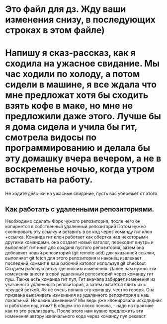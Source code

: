 # Это файл для дз. Жду ваши изменения снизу, в последующих строках в этом файле)
#  Напишу я сказ-рассказ, как я сходила на ужасное свидание. Мы час ходили по холоду, а потом сидели в машине,  я все ждала что мне предложат хотя бы сходить взять кофе в маке, но мне не предложили даже этого. Лучше бы я дома сидела и учила бы гит, смотрела видосы по программированию и делала бы эту домашку вчера вечером, а не в воскременье ночью, когда утром вставать на работу.
 Не ходите девочки на ужасные свидание, пусть вас убережет от этого.
## Как работать с удаленными репозиториями.
Необходимо сделать Форк чужого репозитория, после чего  он копирнется в собственный удаленный репозиторий
Потом нужно скопировать эту ссылку и вставить в вс код через команду гит клон +ссылка.  Команда гит клон работает как обертка над некоторыми другими командами. она создает новый католог, переходит внутрь и выполняет гит инит для созданя пустого репозитория, затем она доблавяет новый репозиторий (git remote add) для указанной ссылки, выполняет git fetch  для этого репозитория и наконец извлекает последний коммит в ваш рабочий католог используя git checkout 
Создаем рабочую ветку где вносим изменения. 
Далее нам нужно эти изменения внести в свой удаленный репозиторий через команду гит пуш. 
Также есть команда гит пул, Гит вначале забирает изменения из указанного удаленного репозитория, а затем пытается слить их с текущей веткой. #я не очень поняла эту команду, честно говоря. Она призвана выкачивать изменения из удаленного репозитория в наш локальный. Но какие изменения? Мы ведь уже клонировали исходидник и работаем над этим? В общем это плохо поняла, - надо на практике как то это реализовать.
После  этого нам нужно предложить эти изменения автору изначального кода через команду пул реквест.